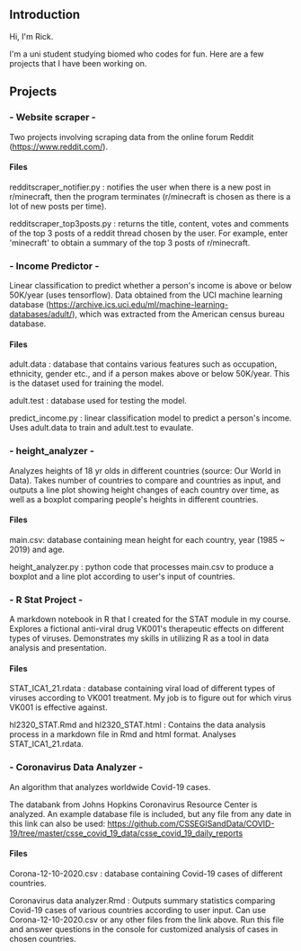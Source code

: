 ## Introduction 
Hi, I'm Rick. 

I'm a uni student studying biomed who codes for fun. 
Here are a few projects that I have been working on.


## Projects 

### - Website scraper - 
Two projects involving scraping data from the online forum Reddit (https://www.reddit.com/). 

#### Files 
redditscraper_notifier.py : notifies the user when there is a new post in r/minecraft, then the program terminates (r/minecraft is chosen as there is a lot of new posts per time). 

redditscraper_top3posts.py : returns the title, content, votes and comments of the top 3 posts of a reddit thread chosen by the user. For example, enter 'minecraft' to obtain a summary of the top 3 posts of r/minecraft. 


### - Income Predictor - 
Linear classification to predict whether a person's income is above or below 50K/year (uses tensorflow). Data obtained from the UCI machine learning database (https://archive.ics.uci.edu/ml/machine-learning-databases/adult/), which was extracted from the American census bureau database. 

#### Files 

adult.data : database that contains various features such as occupation, ethnicity, gender etc., and if a person makes above or below 50K/year. This is the dataset used for training the model. 

adult.test : database used for testing the model. 

predict_income.py : linear classification model to predict a person's income. Uses adult.data to train and adult.test to evaulate. 


### - height_analyzer - 
Analyzes heights of 18 yr olds in different countries (source: Our World in Data). Takes number of countries to compare and countries as input, and outputs a line plot showing height changes of each country over time, as well as a boxplot comparing people's heights in different countries. 

#### Files 

main.csv: database containing mean height for each country, year (1985 ~ 2019) and age. 

height_analyzer.py : python code that processes main.csv to produce a boxplot and a line plot according to user's input of countries. 


### - R Stat Project -
A markdown notebook in R that I created for the STAT module in my course. Explores a fictional anti-viral drug VK001's therapeutic effects on different types of viruses. Demonstrates my skills in utiliizing R as a tool in data analysis and presentation. 

#### Files 

STAT_ICA1_21.rdata : database containing viral load of different types of viruses according to VK001 treatment. My job is to figure out for which virus VK001 is effective against. 

hl2320_STAT.Rmd and hl2320_STAT.html : Contains the data analysis process in a markdown file in Rmd and html format. Analyses STAT_ICA1_21.rdata. 


### - Coronavirus Data Analyzer -
An algorithm that analyzes worldwide Covid-19 cases. 

The databank from Johns Hopkins Coronavirus Resource Center is analyzed. An example database file is included, but any file from any date in this link can also be used: 
https://github.com/CSSEGISandData/COVID-19/tree/master/csse_covid_19_data/csse_covid_19_daily_reports  


#### Files 

Corona-12-10-2020.csv : database containing Covid-19 cases of different countries. 

Coronavirus data analyzer.Rmd : Outputs summary statistics comparing Covid-19 cases of various countries according to user input. Can use Corona-12-10-2020.csv or any other files from the link above. Run this file and answer questions in the console for customized analysis of cases in chosen countries. 



